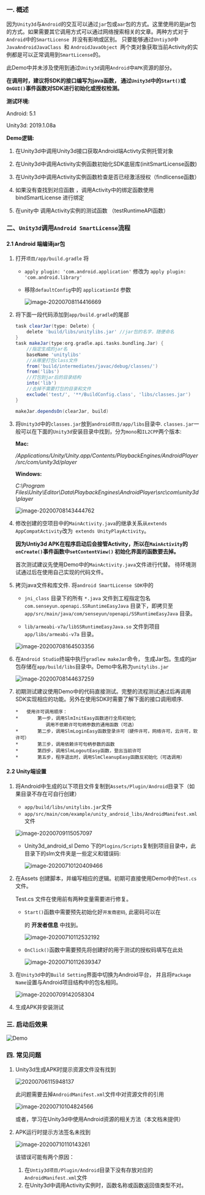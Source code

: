 ### 一. 概述

因为`Unity3d`与`Android`的交互可以通过`jar`包或`aar`包的方式。这里使用的是jar包的方式。如果需要其它调用方式可以通过网络搜索相关的文章。两种方式对于`Android`中的`SmartLicense `并没有影响或区别。 只要能够通过`Untiy3d`中 `JavaAndroidJavaClass `和 `AndroidJavaObject `两个类对象获取当前Activity的实例都是可以正常调用到`SmartLicense`的。

此Demo中并未涉及使用到通过`Unity3d`调用`Android`中`APK`资源的部分。

**在调用时，建议将SDK的接口编写为java函数， 通过`Unity3d`中的`Start()`或`OnGUI()`事件函数对SDK进行初始化或授权检测。**



**测试环境:**

Android: 5.1

Unity3d: 2019.1.08a

**Demo逻辑:**

1. 在Unity3d中调用Unity3d接口获取Android端Activty实例托管对象

2. 在Unity3d中调用Activity实例函数初始化SDK底层库(initSmartLicense函数)

3. 在Unity3d中调用Activity实例函数检查是否已经激活授权（findlicense函数）

4. 如果没有查找到对应函数 ，调用Activity中的绑定函数使用 bindSmartLicense 进行绑定

5. 在unity中 调用Activity实例的测试函数 （testRuntimeAPI函数）



### 二、`Unity3d`调用`Android SmartLicense`流程

#### 2.1 Android 端编译jar包

1. 打开`项目/app/build.gradle` 将 

   - `apply plugin: 'com.android.application'` 修改为 `apply plugin: 'com.android.library'`

   - 移除`defaultConfig`中的 `applicationId` 参数

     ![image-20200708114416669](Unity3d_Android_SmartLicense_Demo%E4%BD%BF%E7%94%A8%E8%AF%B4%E6%98%8E.assets/image-20200708114416669.png)
     
     

2. 将下面一段代码添加到`app/build.gradle`的尾部

   ```gradle
   task clearJar(type: Delete) {
       delete 'build/libs/unitylibs.jar' //jar包的名字，随便命名 
   }
   task makeJar(type:org.gradle.api.tasks.bundling.Jar) {
       //指定生成的jar名 
       baseName 'unitylibs'
       //从哪里打包class文件 
       from('build/intermediates/javac/debug/classes/')
       from('libs')
       //打包到jar后的目录结构 
       into('lib')
       //去掉不需要打包的目录和文件 
       exclude('test/', '**/BuildConfig.class', 'libs/classes.jar')
   }
   
   makeJar.dependsOn(clearJar, build)
   ```
   
3. 将`Unity3d`中的`classes.jar`放到`android项目/app/libs`目录中. `classes.jar`一般可以在下面的`Unity3d`安装目录中找到，分为`mono`和`IL2CPP`两个版本:

   **Mac:**

   */Applications/Unity/Unity.app/Contents/PlaybackEngines/AndroidPlayer/src/com/unity3d/player*

   **Windows:**

   *C:\Program Files\Unity\Editor\Data\PlaybackEngines\AndroidPlayer\src\com\unity3d\player* 

   ![image-20200708143444762](Unity3d_Android_SmartLicense_Demo%E4%BD%BF%E7%94%A8%E8%AF%B4%E6%98%8E.assets/image-20200708143444762.png)

4. 修改创建的空项目中的`MainActivity.java`的继承关系从`extends AppCompatActivity`改为` extends UnityPlayActivity`。

   **因为Untiy3d APK在程序启动后会接管Activity，所以在`MainActivity`的`onCreate()`事件函数中`setContentView()` 初始化界面的函数要去掉。**

   首次测试建议先使用Demo中的`MainActivity.java`文件进行代替。 待环境测试通过后在使用自己实现的代码文件。

5. 拷贝java文件和库文件. 将`android SmartLicense SDK`中的 

   - `jni_class` 目录下的所有 `*.java` 文件到工程指定包名 `com.senseyun.openapi.SSRuntimeEasyJava` 目录下，即拷贝至 `app/src/main/java/com/senseyun/openapi/SSRuntimeEasyJava` 目录。

   -  `lib/armeabi-v7a/libSSRuntimeEasyJava.so` 文件到项目 `app/libs/armeabi-v7a` 目录。

     ![image-20200708164503356](Unity3d_Android_SmartLicense_Demo%E4%BD%BF%E7%94%A8%E8%AF%B4%E6%98%8E.assets/image-20200708164503356.png)

6. 在`Android Studio`终端中执行`gradlew makeJar`命令， 生成Jar包。生成的jar包存储在`app/build/libs`目录中。Demo中名称为`unitylibs.jar`

   ![image-20200708144637259](Unity3d_Android_SmartLicense_Demo%E4%BD%BF%E7%94%A8%E8%AF%B4%E6%98%8E.assets/image-20200708144637259.png)

7. 初期测试建议使用Demo中的代码直接测试。完整的流程测试通过后再调用SDK实现相应的功能。另外在使用SDK时需要了解下面的接口调用顺序.

   ```
   *   使用许可调用顺序：
   *       第一步，调用SlmInitEasy函数进行全局初始化
   			  调用不依赖许可句柄参数的通用函数（可选）
   *       第二步，调用SlmLoginEasy函数登录许可（硬件许可，网络许可，云许可，软许可）
   *       第三步，调用依赖许可句柄参数的函数
   *       第四步，调用SlmLogoutEasy函数，登出当前许可
   *       第五步，程序退出时，调用SlmCleanupEasy函数反初始化（可选调用）
   ```

#### 2.2 Unity端设置

1. 将Android中生成的以下项目文件复制到`Assets/Plugin/Android`目录下（如果目录不存在可自行创建）

   - `app/build/libs/unitylibs.jar`文件
   - `app/src/main/com/example/unity_android_libs/AndroidManifest.xml`文件

   ![image-20200709115057097](Unity3d_Android_SmartLicense_Demo%E4%BD%BF%E7%94%A8%E8%AF%B4%E6%98%8E.assets/image-20200709115057097.png)

   - Unity3d_android_sl Demo 下的`Plogins/Scripts`复制到项目目录中，此目录下的slm文件夹是一些定义和错误码:

     ![image-20200710120409466](Unity3d_Android_SmartLicense_Demo%E4%BD%BF%E7%94%A8%E8%AF%B4%E6%98%8E.assets/image-20200710120409466.png)

2. 在Assets 创建脚本，并编写相应的逻辑。初期可直接使用Demo中的`Test.cs`文件。

   Test.cs 文件在使用前有两种变量需要进行修复。

   - `Start()`函数中需要预先初始化好`开发商密码`, 此密码可以在

     [开发商云平台]:https://developer.lm.virbox.com/login.html?code=598c8d1f06

     的 **开发者信息**  中找到。

     ![image-20200710112532192](Unity3d_Android_SmartLicense_Demo%E4%BD%BF%E7%94%A8%E8%AF%B4%E6%98%8E.assets/image-20200710112532192.png)

   - `OnClick()`函数中需要预先将创建好的用于测试的授权码填写在此处

     ![image-20200710112639347](Unity3d_Android_SmartLicense_Demo%E4%BD%BF%E7%94%A8%E8%AF%B4%E6%98%8E.assets/image-20200710112639347.png)

3. 在`Unity3d`中的`Build Setting`界面中切换为Android平台， 并且将`Package Name`设置与Android项目结构中的包名相同。

   ![image-20200709142058304](Unity3d_Android_SmartLicense_Demo%E4%BD%BF%E7%94%A8%E8%AF%B4%E6%98%8E.assets/image-20200709142058304.png)

4. 生成APK并安装测试

     

### 三. 启动后效果

![Demo](Unity3d_Android_SmartLicense_Demo%E4%BD%BF%E7%94%A8%E8%AF%B4%E6%98%8E.assets/Demo.png)



### 四. 常见问题

1. Unity3d生成APK时提示资源文件没有找到

   ![20200706115948137](Unity3d_Android_SmartLicense_Demo%E4%BD%BF%E7%94%A8%E8%AF%B4%E6%98%8E.assets/20200706115948137.png)

   此问题需要去掉`AndroidManifest.xml`文件中对资源文件的引用

   ![image-20200710104824566](Unity3d_Android_SmartLicense_Demo%E4%BD%BF%E7%94%A8%E8%AF%B4%E6%98%8E.assets/image-20200710104824566.png)

   或者，学习在Unity3d中使用Android资源的相关方法（本文档未提供）

2. APK运行时提示方法签名未找到

   ![image-20200710110143261](Unity3d_Android_SmartLicense_Demo%E4%BD%BF%E7%94%A8%E8%AF%B4%E6%98%8E.assets/image-20200710110143261.png)

   该错误可能有两个原因：

   1. 在`Untiy3d项目/Plugin/Android`目录下没有存放对应的`AndroidManifest.xml`文件
   2. 在Unity3d中调用Activity实例时，函数名称或函数返回值类型不对。